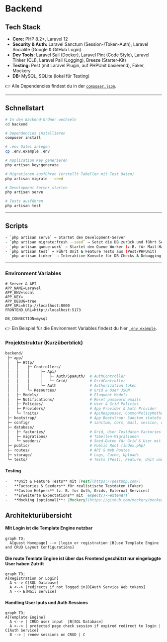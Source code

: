 # Backend

## Tech Stack

-   **Core:** PHP 8.2+, Laravel 12
-   **Security & Auth:** Laravel Sanctum (Session-/Token-Auth), Laravel Socialite (Google & GitHub Login)
-   **Dev Tools:** Laravel Sail (Docker), Laravel Pint (Code Style), Laravel Tinker (CLI), Laravel Pail (Logging), Breeze (Starter-Kit)
-   **Testing:** Pest (mit Laravel Plugin, auf PHPUnit basierend), Faker, Mockery
-   **DB:** MySQL, SQLite (lokal für Testing)

👉 Alle Dependencies findest du in der [`composer.json`](./composer.json).

---

## Schnellstart

```bash
# In den Backend-Ordner wechseln
cd backend

# Dependencies installieren
composer install

# .env Datei anlegen
cp .env.example .env

# Application Key generieren
php artisan key:generate

# Migrationen ausführen (erstellt Tabellen mit Test Daten)
php artisan migrate --seed

# Development Server starten
php artisan serve
```

```bash
# Tests ausführen
php artisan test
```

---

## Scripts

```bash
- `php artisan serve` → Startet den Development-Server
- `php artisan migrate:fresh --seed` → Setzt die DB zurück und führt Seed-Daten aus
- `php artisan queue:work` → Startet den Queue Worker (z.B. für Mail-Handling)
- `php artisan test` → Führt Unit & Feature Tests aus (Pest/PHPUnit)
- `php artisan tinker` → Interaktive Konsole für DB-Checks & Debugging
```

---

### Environment Variables

```env
# Server & API
APP_NAME=Laravel
APP_ENV=local
APP_KEY=
APP_DEBUG=true
APP_URL=http://localhost:8000
FRONTEND_URL=http://localhost:5173

DB_CONNECTION=mysql

```

👉 Ein Beispiel für die Environment Variables findest du hier [`.env.example`](./.env.example).

### Projektstruktur (Kurzüberblick)

```bash
backend/
 ├─ app/
 │   ├─ Http/
 │   │    ├─ Controllers/
 │   │    │     ├─ Api/
 │   │    │     │   ├─ Auth/SpaAuth/  # AuthController
 │   │    │     │   └─ Grid/          # GridController
 │   │    │     └─ Auth               # Authorization token
 │   │    └─ Resources/               # Grid & User JSON
 │   ├─ Models/                       # Eloquent Models
 │   ├─ Notifications/                # Reset password emails
 │   ├─ Policies/                     # User & Grid Policies
 │   ├─ Providers/                    # App Provider & Auth Provider
 │   └─ Traits/                       # ApiResponses, CommonPolicyMethods
 ├─ bootstrap/                        # App Bootstrap: Sanctum stateful API, EnsureEmailIsVerified
 ├─ config/                           # sanctum, cors, mail, session, queue, services, providers
 ├─ database/
 │   ├─ factories/                    # Grid, User Testdaten Factories
 │   ├─ migrations/                   # Tabellen-Migrationen
 │   └─ seeders/                      # Seed-Daten für Grid & User mit unterschiedlichen Rollen
 ├─ public/                           # Public Root (index.php)
 ├─ routes/                           # API & Web Routes
 ├─ storage/                          # Logs, Cache, Uploads
 └─ tests/                            # Tests (Pest), Feature, Unit und Helpers

```

#### Testing

```markdown
-   **Unit & Feature Tests** mit [Pest](https://pestphp.com/)
-   **Factories & Seeders** für realistische Testdaten (Faker)
-   **Custom Helpers** (z. B. für Auth, Grids, External Services)
-   **Erweiterte Expectations** mit `expect()->extend()`
-   **Mocking (optional)**: [Mockery](https://github.com/mockery/mockery) wird in speziellen Szenarien genutzt, z. B. für OAuth-Tests mit Socialite.
```

## Architekturübersicht

#### Mit Login ist die Template Engine nutzbar

```mermaid
graph TD;
  A[guest Homepage] --> |login or registration |B[use Template Engine and CRUD Layout Configurations]
```

#### Die route Temlate Engine ist über das Frontend geschützt nur eingeloggte User haben Zutritt

```mermaid
graph TD;
A[Registration or Login]
  A <--> C[SQL Database]
  A <--> |redirects if not logged in|D[Auth Service Web tokens]
  A --> E[Mail Service]
```

#### Handling User Iputs und Auth Sessions

```mermaid
graph TD;
A[Template Engine]
  A <--> | CRUD user input  |B[SQL Database]
  A <--> | protected page check session if expired redirect to login | C[Auth Service]
  B --> | renew sessions on CRUD | C
```
